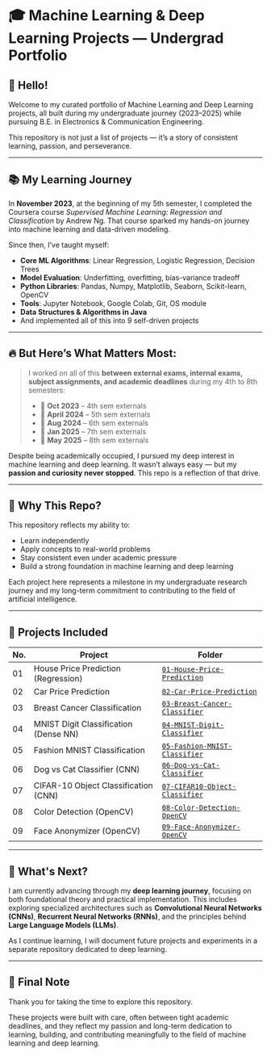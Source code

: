 # 🎓 Machine Learning & Deep Learning Projects — Undergrad Portfolio

## 👋 Hello!

Welcome to my curated portfolio of Machine Learning and Deep Learning projects, all built during my undergraduate journey (2023–2025) while pursuing B.E. in Electronics & Communication Engineering.

This repository is not just a list of projects — it’s a story of consistent learning, passion, and perseverance.

---

## 📚 My Learning Journey

In **November 2023**, at the beginning of my 5th semester, I completed the Coursera course *Supervised Machine Learning: Regression and Classification* by Andrew Ng. That course sparked my hands-on journey into machine learning and data-driven modeling.

Since then, I’ve taught myself:
- **Core ML Algorithms**: Linear Regression, Logistic Regression, Decision Trees
- **Model Evaluation**: Underfitting, overfitting, bias-variance tradeoff
- **Python Libraries**: Pandas, Numpy, Matplotlib, Seaborn, Scikit-learn, OpenCV
- **Tools**: Jupyter Notebook, Google Colab, Git, OS module
- **Data Structures & Algorithms in Java**
- And implemented all of this into 9 self-driven projects

---

## 🔥 But Here’s What Matters Most:

> I worked on all of this **between external exams, internal exams, subject assignments, and academic deadlines** during my 4th to 8th semesters:
>
> - 📘 **Oct 2023** – 4th sem externals  
> - 📘 **April 2024** – 5th sem externals  
> - 📘 **Aug 2024** – 6th sem externals  
> - 📘 **Jan 2025** – 7th sem externals  
> - 📘 **May 2025** – 8th sem externals  

Despite being academically occupied, I pursued my deep interest in machine learning and deep learning. It wasn’t always easy — but my **passion and curiosity never stopped**. This repo is a reflection of that drive.

---

## 💼 Why This Repo?

This repository reflects my ability to:
- Learn independently
- Apply concepts to real-world problems
- Stay consistent even under academic pressure
- Build a strong foundation in machine learning and deep learning

Each project here represents a milestone in my undergraduate research journey and my long-term commitment to contributing to the field of artificial intelligence.

---

## 📁 Projects Included

| No. | Project                                   | Folder                                  |
|-----|-------------------------------------------|-----------------------------------------|
| 01  | House Price Prediction (Regression)       | [`01-House-Price-Prediction`](./01-House-Price-Prediction) |
| 02  | Car Price Prediction                      | [`02-Car-Price-Prediction`](./02-Car-Price-Prediction)     |
| 03  | Breast Cancer Classification              | [`03-Breast-Cancer-Classifier`](./03-Breast-Cancer-Classifier) |
| 04  | MNIST Digit Classification (Dense NN)     | [`04-MNIST-Digit-Classifier`](./04-MNIST-Digit-Classifier) |
| 05  | Fashion MNIST Classification              | [`05-Fashion-MNIST-Classifier`](./05-Fashion-MNIST-Classifier) |
| 06  | Dog vs Cat Classifier (CNN)               | [`06-Dog-vs-Cat-Classifier`](./06-Dog-vs-Cat-Classifier) |
| 07  | CIFAR-10 Object Classification (CNN)      | [`07-CIFAR10-Object-Classifier`](./07-CIFAR10-Object-Classifier) |
| 08  | Color Detection (OpenCV)                  | [`08-Color-Detection-OpenCV`](./08-Color-Detection-OpenCV) |
| 09  | Face Anonymizer (OpenCV)                  | [`09-Face-Anonymizer-OpenCV`](./09-Face-Anonymizer-OpenCV) |

---

## 🌱 What's Next?

I am currently advancing through my **deep learning journey**, focusing on both foundational theory and practical implementation. This includes exploring specialized architectures such as **Convolutional Neural Networks (CNNs)**, **Recurrent Neural Networks (RNNs)**, and the principles behind **Large Language Models (LLMs)**.

As I continue learning, I will document future projects and experiments in a separate repository dedicated to deep learning.

---

## 🙏 Final Note

Thank you for taking the time to explore this repository.

These projects were built with care, often between tight academic deadlines, and they reflect my passion and long-term dedication to learning, building, and contributing meaningfully to the field of machine learning and deep learning.

